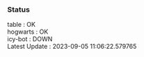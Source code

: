 ### Status


table : OK  
hogwarts : OK  
icy-bot : DOWN  
Latest Update : 2023-09-05 11:06:22.579765

